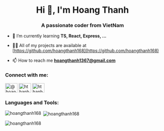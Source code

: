 <h1 align="center">Hi 👋, I'm Hoang Thanh</h1>
<h3 align="center">A passionate coder from VietNam</h3>

- 🌱 I’m currently learning **TS, React, Express, ...**

- 👨‍💻 All of my projects are available at [https://github.com/hoangthanh168](https://github.com/hoangthanh168)

- 📫 How to reach me **hoangthanh1367@gmail.com**

<h3 align="left">Connect with me:</h3>
<p align="left">
<a href="https://twitter.com/@hoangthanh16824" target="blank"><img align="center" src="https://raw.githubusercontent.com/rahuldkjain/github-profile-readme-generator/master/src/images/icons/Social/twitter.svg" alt="@hoangthanh16824" height="30" width="40" /></a>
<a href="https://fb.com/hthanh168" target="blank"><img align="center" src="https://raw.githubusercontent.com/rahuldkjain/github-profile-readme-generator/master/src/images/icons/Social/facebook.svg" alt="hthanh168" height="30" width="40" /></a>
<a href="https://instagram.com/hthanh_168" target="blank"><img align="center" src="https://raw.githubusercontent.com/rahuldkjain/github-profile-readme-generator/master/src/images/icons/Social/instagram.svg" alt="hthanh_168" height="30" width="40" /></a>
</p>

<h3 align="left">Languages and Tools:</h3>


<p><img align="left" src="https://github-readme-stats.vercel.app/api/top-langs?username=hoangthanh168&show_icons=true&locale=en&layout=compact" alt="hoangthanh168" /></p>

<p>&nbsp;<img align="center" src="https://github-readme-stats.vercel.app/api?username=hoangthanh168&show_icons=true&locale=en" alt="hoangthanh168" /></p>

<p><img align="center" src="https://github-readme-streak-stats.herokuapp.com/?user=hoangthanh168&" alt="hoangthanh168" /></p>
